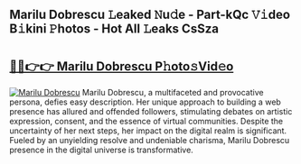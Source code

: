 ## Marilu Dobrescu 𝙻eaked 𝙽u𝚍e - Part-kQc 𝚅𝚒deo B𝚒kini 𝙿hotos - Hot All 𝙻eaks CsSza

# <h2><a href="http://ld2oxim.urlbe.top/?page=Marilu+Dobrescu">🔗🔗👉👉 Marilu Dobrescu P𝚑oto𝚜Vid𝚎o</a></h2>

[![Marilu Dobrescu](https://i.imgur.com/eBuTRDB.gif)](http://ld2oxim.urlbe.top/?page=Marilu+Dobrescu)
Marilu Dobrescu, a multifaceted and provocative persona, defies easy description. Her unique approach to building a web presence has allured and offended followers, stimulating debates on artistic expression, consent, and the essence of virtual communities. Despite the uncertainty of her next steps, her impact on the digital realm is significant. Fueled by an unyielding resolve and undeniable charisma, Marilu Dobrescu presence in the digital universe is transformative.
